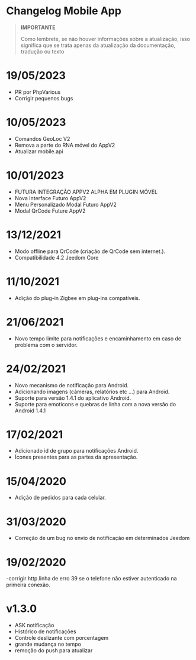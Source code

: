 # Changelog Mobile App

>**IMPORTANTE**
>
>Como lembrete, se não houver informações sobre a atualização, isso significa que se trata apenas da atualização da documentação, tradução ou texto

# 19/05/2023

- PR por PhpVarious
- Corrigir pequenos bugs


# 10/05/2023

- Comandos GeoLoc V2
- Remova a parte do RNA móvel do AppV2
- Atualizar mobile.api


# 10/01/2023

- FUTURA INTEGRAÇÃO APPV2 ALPHA EM PLUGIN MÓVEL
- Nova Interface Futuro AppV2
- Menu Personalizado Modal Futuro AppV2
- Modal QrCode Future AppV2

# 13/12/2021

- Modo offline para QrCode (criação de QrCode sem internet.).
- Compatibilidade 4.2 Jeedom Core

# 11/10/2021

- Adição do plug-in Zigbee em plug-ins compatíveis.

# 21/06/2021

- Novo tempo limite para notificações e encaminhamento em caso de problema com o servidor.

# 24/02/2021

- Novo mecanismo de notificação para Android.
- Adicionando imagens (câmeras, relatórios etc ...) para Android.
- Suporte para versão 1.4.1 do aplicativo Android.
- Suporte para emoticons e quebras de linha com a nova versão do Android 1.4.1

# 17/02/2021

- Adicionado id de grupo para notificações Android.
- Ícones presentes para as partes da apresentação.

# 15/04/2020

- Adição de pedidos para cada celular.

# 31/03/2020

- Correção de um bug no envio de notificação em determinados Jeedom

# 19/02/2020

-corrigir http.linha de erro 39 se o telefone não estiver autenticado na primeira conexão.

# v1.3.0

- ASK notificação
- Histórico de notificações
- Controle deslizante com porcentagem
- grande mudança no tempo
- remoção do push para atualizar
